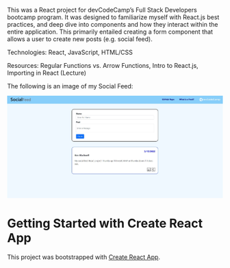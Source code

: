 This was a React project for devCodeCamp’s Full Stack Developers bootcamp program. It was designed to familiarize myself with React.js best practices, and deep dive into components and how they interact within the entire application. This primarily entailed creating a form component that allows a user to create new posts (e.g. social feed).

Technologies: React, JavaScript, HTML/CSS

Resources: Regular Functions vs. Arrow Functions, Intro to React.js, Importing in React (Lecture)

The following is an image of my Social Feed:

<img src = "/public/images/social_feed_site.jpg">

# Getting Started with Create React App

This project was bootstrapped with [Create React App](https://github.com/facebook/create-react-app).

